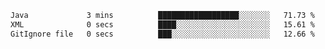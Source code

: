 <!--START_SECTION:waka-->

```txt
Java             3 mins          ██████████████████░░░░░░░   71.73 %
XML              0 secs          ████░░░░░░░░░░░░░░░░░░░░░   15.61 %
GitIgnore file   0 secs          ███░░░░░░░░░░░░░░░░░░░░░░   12.66 %
```

<!--END_SECTION:waka-->
